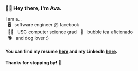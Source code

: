 ### 👋🏼  Hey there, I'm Ava.
I am a...  
&nbsp; 🖥 &nbsp;&nbsp;software engineer @ facebook  
&nbsp; ✌🏼 &nbsp;&nbsp;USC computer science grad
&nbsp; 🍵 &nbsp;&nbsp;bubble tea aficionado  
&nbsp; 🐕 &nbsp;&nbsp;and dog lover :)

#### You can find my resume [here](https://github.com/AvaDeLaCruz/DeLaCruz_Ava.pdf/blob/master/DeLaCruz_Ava.pdf) and my LinkedIn [here](https://www.linkedin.com/in/ava-delacruz/).

#### Thanks for stopping by! 🥰
